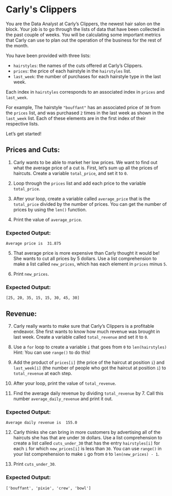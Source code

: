 # Carly's Clippers
You are the Data Analyst at Carly’s Clippers, the newest hair salon on the block. 
Your job is to go through the lists of data that have been collected in the past couple of weeks. 
You will be calculating some important metrics that Carly can use to plan out the operation of the business for the rest of the month.

You have been provided with three lists:
* ```hairstyles```: the names of the cuts offered at Carly’s Clippers.
* ```prices```: the price of each hairstyle in the ```hairstyles``` list.
* ```last_week```: the number of purchases for each hairstyle type in the last week.

Each index in ```hairstyles``` corresponds to an associated index in ```prices``` and ```last_week```.

For example, The hairstyle ```"bouffant"``` has an associated price of ```30``` from the ```prices``` list, 
and was purchased ```2``` times in the last week as shown in the ```last_week``` list. 
Each of these elements are in the first index of their respective lists.

Let’s get started!

## Prices and Cuts:

1. Carly wants to be able to market her low prices. We want to find out what the average price of a cut is.
First, let’s sum up all the prices of haircuts. Create a variable ```total_price```, and set it to ```0```.

2. Loop through the ```prices``` list and add each price to the variable ```total_price```.

3. After your loop, create a variable called ```average_price``` that is the ```total_price``` divided by the number of prices.
You can get the number of prices by using the ```len()``` function.

4. Print the value of ```average_price```.

### Expected Output:
```
Average price is  31.875
```

5. That average price is more expensive than Carly thought it would be! She wants to cut all prices by 5 dollars.
Use a list comprehension to make a list called ```new_prices```, which has each element in ```prices``` minus ```5```.

6. Print ```new_prices```.

### Expected Output:
```
[25, 20, 35, 15, 15, 30, 45, 30]
```

## Revenue:
7. Carly really wants to make sure that Carly’s Clippers is a profitable endeavor. She first wants to know how much revenue was brought in last week.
Create a variable called ```total_revenue``` and set it to ```0```.

8. Use a ```for``` loop to create a variable ```i``` that goes from ```0``` to ```len(hairstyles)```
Hint: You can use ```range()``` to do this!

9. Add the product of ```prices[i]``` (the price of the haircut at position ```i```) and 
```last_week[i]``` (the number of people who got the haircut at position ```i```) to ```total_revenue``` at each step.

10. After your loop, print the value of ```total_revenue```.

11. Find the average daily revenue by dividing ```total_revenue``` by 7. Call this number ```average_daily_revenue``` and print it out.

### Expected Output:
```
Average daily revenue is  155.0
```

12. Carly thinks she can bring in more customers by advertising all of the haircuts she has that are under ```30``` dollars.
Use a list comprehension to create a list called ```cuts_under_30``` 
that has the entry ```hairstyles[i]``` for each ```i``` for which ```new_prices[i]``` is less than ```30```.
You can use ```range()``` in your list comprehension to make ```i``` go from ```0``` to ```len(new_prices) - 1```.

13. Print ```cuts_under_30```.

### Expected Output:
```
['bouffant', 'pixie', 'crew', 'bowl']
```
